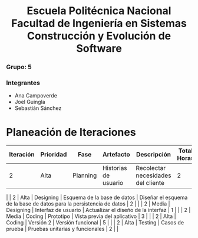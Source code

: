 <h1 align="center">
    Escuela Politécnica Nacional<br>
    Facultad de Ingeniería en Sistemas<br>
    Construcción y Evolución de Software<br>
</h1>

### Grupo: 5

### Integrantes
- Ana Campoverde
- Joel Guingla
- Sebastián Sánchez

# Planeación de Iteraciones

| Iteración | Prioridad | Fase        | Artefacto    | Descripción          | Total Horas |
|-----------|-----------|-------------|--------------|---------------------|-------------|
| 2         | Alta      | Planning  | Historias de usuario | Recolectar necesidades del cliente       | 2          |
|
| 2         | Alta      | Designing  | Esquema de la base de datos | Diseñar el esquema de la base de datos para la persistencia de datos       | 2          |
|
| 2         | Media     | Designing  | Interfaz de usuario | Actualizar el diseño de la interfaz      | 1          |
|
| 2         | Media     | Coding  | Prototipo | Vista previa del aplicativo      | 3          |
|
| 2         | Alta     | Coding  | Versión 2 | Versión funcional      | 5          |
|
| 2         | Alta     | Testing  | Casos de prueba | Pruebas unitarias y funcionales      | 2          |
|